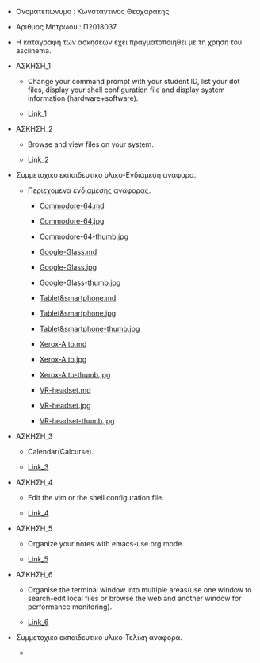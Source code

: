 - Ονοματεπωνυμο : Κωνσταντινος Θεοχαρακης


- Αριθμος Μητρωου : Π2018037


- Η καταγραφη των ασκησεων εχει πραγματοποιηθει με τη χρηση του asciinema.
  

- ΑΣΚΗΣΗ_1

   - Change your command prompt with your student ID, list your dot files, display your shell configuration file and display       system information (hardware+software).
   
   - [Link_1](https://asciinema.org/a/IUJCTUkExAfhnfDAdxlRebBBX)
 

- ΑΣΚΗΣΗ_2

   - Browse and view files on your system.
  
   - [Link_2](https://asciinema.org/a/q3pQTFBZxIl3nTBFFkKUo3bDU)


- Συμμετοχικο εκπαιδευτικο υλικο-Ενδιαμεση αναφορα.
    
    - Περιεχομενα ενδιαμεσης αναφορας.
      
      - [Commodore-64.md](https://github.com/Konstantinos276/gr/blob/gh-pages/_gallery/Commodore-64.md)
      - [Commodore-64.jpg](https://github.com/Konstantinos276/gr/blob/gh-pages/images/Commodore-64.jpg)
      - [Commodore-64-thumb.jpg](https://github.com/Konstantinos276/gr/blob/gh-pages/images/Commodore-64-thumb.jpg)
      
      - [Google-Glass.md](https://github.com/Konstantinos276/gr/blob/gh-pages/_gallery/Google-Glass..md)
      - [Google-Glass.jpg](https://github.com/Konstantinos276/gr/blob/gh-pages/images/Google-Glass.jpg)
      - [Google-Glass-thumb.jpg](https://github.com/Konstantinos276/gr/blob/gh-pages/images/Google-Glass-thumb.jpg)
      
      - [Tablet&smartphone.md](https://github.com/Konstantinos276/gr/blob/gh-pages/_gallery/Tablet%26smartphone.md)
      - [Tablet&smartphone.jpg](https://github.com/Konstantinos276/gr/blob/gh-pages/images/Tablet%26smartphone.jpg)
      - [Tablet&smartphone-thumb.jpg](https://github.com/Konstantinos276/gr/blob/gh-pages/images/Tablet%26smartphone-thumb.jpg)
      
      - [Xerox-Alto.md](https://github.com/Konstantinos276/gr/blob/gh-pages/_gallery/Xerox-Alto.md)
      - [Xerox-Alto.jpg](https://github.com/Konstantinos276/gr/blob/gh-pages/images/Xerox-Alto.jpg)
      - [Xerox-Alto-thumb.jpg](https://github.com/Konstantinos276/gr/blob/gh-pages/images/Xerox-Alto-thumb.jpg)
      
      - [VR-headset.md](https://github.com/Konstantinos276/gr/blob/gh-pages/_gallery/VR-headset.md)
      - [VR-headset.jpg](https://github.com/Konstantinos276/gr/blob/gh-pages/images/VR-headset.jpg)
      - [VR-headset-thumb.jpg](https://github.com/Konstantinos276/gr/blob/gh-pages/images/VR-headset-thumb.jpg)


- ΑΣΚΗΣΗ_3

  - Calendar(Calcurse).
  
  
  - [Link_3](https://asciinema.org/a/vzg5vyX0Edq95twjTFqChTeob)
  
  
  
- ΑΣΚΗΣΗ_4

  - Edit the vim or the shell configuration file.
  
  - [Link_4](https://asciinema.org/a/FTgSX6EviflhRs23Jkn49D5Ih)
  
 
 
- ΑΣΚΗΣΗ_5
  
  - Organize your notes with emacs-use org mode.
  
  - [Link_5](https://asciinema.org/a/6Lsgb8dULMKJ2C089nOPg3Xmc)



- ΑΣΚΗΣΗ_6
  
  - Organise the terminal window into multiple areas(use one window to search-edit local files or browse the web and another  window for performance monitoring).
  
  - [Link_6](https://asciinema.org/a/VigEleEe0V0ZgWBRWKKeydlhO)
  
- Συμμετοχικο εκπαιδευτικο υλικο-Τελικη αναφορα.

  - 

